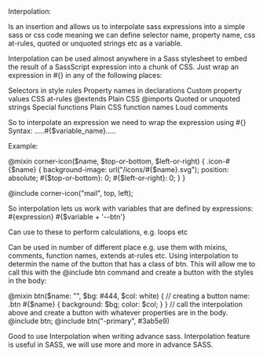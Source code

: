 Interpolation:

Is an insertion and allows us to interpolate sass expressions into a simple sass or css code meaning we can define selector name, property name, css at-rules, quoted or unquoted strings etc as a variable.

Interpolation can be used almost anywhere in a Sass stylesheet to embed the result of a SassScript expression into a chunk of CSS. Just wrap an expression in #{} in any of the following places:

Selectors in style rules
Property names in declarations
Custom property values
CSS at-rules
@extends
Plain CSS @imports
Quoted or unquoted strings
Special functions
Plain CSS function names
Loud comments

So to interpolate an expression we need to wrap the expression using #{}
Syntax: .....#{$variable_name}.....

Example:

@mixin corner-icon($name, $top-or-bottom, $left-or-right) {
  .icon-#{$name} {
    background-image: url("/icons/#{$name}.svg");
    position: absolute;
    #{$top-or-bottom}: 0;
    #{$left-or-right}: 0;
  }
}

@include corner-icon("mail", top, left);

So interpolation lets us work with variables that are defined by expressions: 
#{expression}
#{$variable + '--btn'}

Can use to these to perform calculations, e.g. loops etc

Can be used in number of different place e.g. use them with mixins, comments, function names, extends at-rules etc.
Using interpolation to determin the name of the button that has a class of btn. This will allow me to call this with the @include btn command  and create a button with the styles in the body:

@mixin btn($name: "", $bg: #444, $col: white) {
    // creating a button name:
    .btn #{$name} {
    background: $bg;
    color: $col;
    }
}
// call the interpolation above and create a button with whatever properties are in the body.
@include btn;
@include btn("-primary", #3ab5e9)

Good to use Interpolation when writing advance sass.
Interpolation feature is useful in SASS, we will use more and more in advance SASS.
